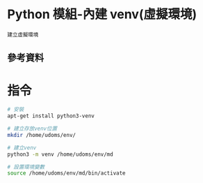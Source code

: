 # Python 模組-內建 venv(虛擬環境)

```
建立虛擬環境
```

## 參考資料

[]()

# 指令

```bash
# 安裝
apt-get install python3-venv

# 建立存放venv位置
mkdir /home/udoms/env/

# 建立venv
python3 -m venv /home/udoms/env/md

# 設置環境變數
source /home/udoms/env/md/bin/activate
```
